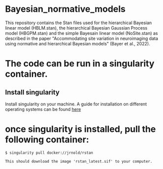 # Bayesian_normative_models

This repository contains the Stan files used for the hierarchical Bayesian linear model (HBLM.stan), the hierarchical Bayesian Gaussian Process model (HBGPM.stan) and the simple Bayesain linear model (NoSite.stan) as described in the paper "Accommodating site variation in neuroimaging data using normative and hierarchical Bayesian models" (Bayer et al., 2022).

# The code can be run in a singularity container.

## Install singularity

Install singularity on your machine. A guide for installation on different operating systems can be found [here](https://docs.sylabs.io/guides/3.2/user-guide/installation.html#install-on-windows-or-mac)

# once singularity is installed, pull the following container:

```
$ singularity pull docker://jrnold/rstan

This should download the image 'rstan_latest.sif' to your computer.
```
